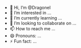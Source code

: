 - 👋 Hi, I’m @DragoneI
- 👀 I’m interested in ...
- 🌱 I’m currently learning ...
- 💞️ I’m looking to collaborate on ...
- 📫 How to reach me ...
- 😄 Pronouns: ...
- ⚡ Fun fact: ...

<!---
DragoneI/DragoneI is a ✨ special ✨ repository because its `README.md` (this file) appears on your GitHub profile.
You can click the Preview link to take a look at your changes.
--->
